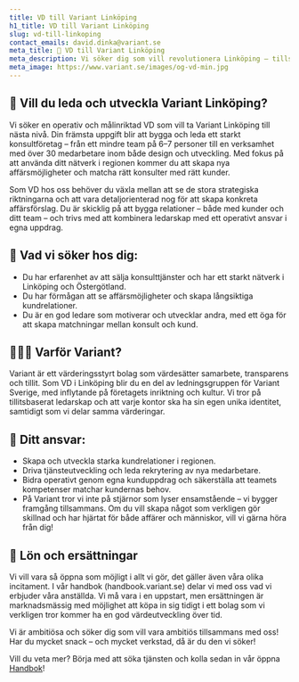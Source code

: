 ```yaml
---
title: VD till Variant Linköping
h1_title: VD till Variant Linköping
slug: vd-till-linkoping
contact_emails: david.dinka@variant.se
meta_title: 🚀 VD till Variant Linköping
meta_description: Vi söker dig som vill revolutionera Linköping – tillsammans med andra och tillsammans med oss!
meta_image: https://www.variant.se/images/og-vd-min.jpg
---
```



## 🌱  Vill du leda och utveckla Variant Linköping?
Vi söker en operativ och målinriktad VD som vill ta Variant Linköping till nästa nivå. Din främsta uppgift blir att bygga och leda ett starkt konsultföretag – från ett mindre team på 6–7 personer till en verksamhet med över 30 medarbetare inom både design och utveckling. Med fokus på att använda ditt nätverk i regionen kommer du att skapa nya affärsmöjligheter och matcha rätt konsulter med rätt kunder.

Som VD hos oss behöver du växla mellan att se de stora strategiska riktningarna och att vara detaljorienterad nog för att skapa konkreta affärsförslag. Du är skicklig på att bygga relationer – både med kunder och ditt team – och trivs med att kombinera ledarskap med ett operativt ansvar i egna uppdrag.

##  🔧 Vad vi söker hos dig:
- Du har erfarenhet av att sälja konsulttjänster och har ett starkt nätverk i Linköping och Östergötland.
- Du har förmågan att se affärsmöjligheter och skapa långsiktiga kundrelationer.
- Du är en god ledare som motiverar och utvecklar andra, med ett öga för att skapa matchningar mellan konsult och kund.

## 🕵🏼‍♂️ Varför Variant?
Variant är ett värderingsstyrt bolag som värdesätter samarbete, transparens och tillit. Som VD i Linköping blir du en del av ledningsgruppen för Variant Sverige, med inflytande på företagets inriktning och kultur. Vi tror på tillitsbaserat ledarskap och att varje kontor ska ha sin egen unika identitet, samtidigt som vi delar samma värderingar.

## 🏢 Ditt ansvar:

- Skapa och utveckla starka kundrelationer i regionen.
- Driva tjänsteutveckling och leda rekrytering av nya medarbetare.
- Bidra operativt genom egna kunduppdrag och säkerställa att teamets kompetenser matchar kundernas behov.
- På Variant tror vi inte på stjärnor som lyser ensamstående – vi bygger framgång tillsammans. Om du vill skapa något som verkligen gör skillnad och har hjärtat för både affärer och människor, vill vi gärna höra från dig!

## 🌟 Lön och ersättningar  
Vi vill vara så öppna som möjligt i allt vi gör, det gäller även våra olika incitament. I vår handbok (handbook.variant.se) delar vi med oss vad vi erbjuder våra anställda. Vi må vara i en uppstart, men ersättningen är marknadsmässig med möjlighet att köpa in sig tidigt i ett bolag som vi verkligen tror kommer ha en god värdeutveckling över tid.

Vi är ambitiösa och söker dig som vill vara ambitiös tillsammans med oss! Har du mycket snack – och mycket verkstad, då är du den vi söker!

Vill du veta mer? Börja med att söka tjänsten och kolla sedan in vår öppna [Handbok](https://handbook.variant.se)!
